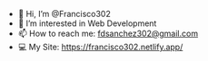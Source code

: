 - 👋 Hi, I’m @Francisco302
- 👀 I’m interested in Web Development
- 📫 How to reach me: fdsanchez302@gmail.com
- 💻 My Site: https://francisco302.netlify.app/
<!--
- 🌱 I’m currently learning CV
- 💞️ I’m looking to collaborate on 

-->

<!---
Francisco302/Francisco302 is a ✨ special ✨ repository because its `README.md` (this file) appears on your GitHub profile.
You can click the Preview link to take a look at your changes.
--->

